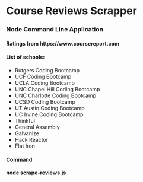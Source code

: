 <h1>Course Reviews Scrapper</h1>

<h3>Node Command Line Application</h3>

<h4>Ratings from https://www.coursereport.com</h4>

<h4>List of schools:</h4>
<ul>
<li>Rutgers Coding Bootcamp</li>
<li>UCF Coding Bootcamp</li>
<li>UCLA Coding Bootcamp</li>
<li>UNC Chapel Hill Coding Bootcamp</li>
<li>UNC Charlotte Coding Bootcamp</li>
<li>UCSD Coding Bootcamp</li>
<li>UT Austin Coding Bootcamp</li>
<li>UC Irvine Coding Bootcamp</li>
<li>Thinkful</li>
<li>General Assembly</li>
<li>Galvanize</li>
<li>Hack Reactor</li>
<li>Flat Iron</li>
</ul>
<h4>Command</h4>
	<strong>node scrape-reviews.js</strong>